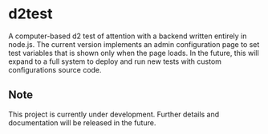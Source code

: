 # d2test
A computer-based d2 test of attention with a backend written entirely in node.js. The current version implements an admin configuration page to set test variables that is shown only when the page loads. In the future, this will expand to a full system to deploy and run new tests with custom configurations source code.
## Note
This project is currently under development. Further details and documentation will be released in the future.